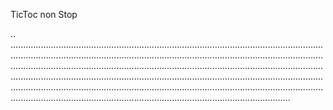 TicToc non Stop

..
...........................................................................................................................................................................................................................................................................................................................................................................................................................................................................................................................................................................................................................................................................................................................................................